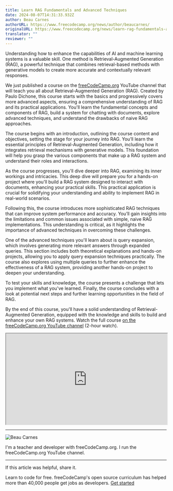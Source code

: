 ```yaml
---
title: Learn RAG Fundamentals and Advanced Techniques
date: 2024-08-07T14:31:33.932Z
author: Beau Carnes
authorURL: https://www.freecodecamp.org/news/author/beaucarnes/
originalURL: https://www.freecodecamp.org/news/learn-rag-fundamentals-and-advanced-techniques/
translator: ""
reviewer: ""
---
```


Understanding how to enhance the capabilities of AI and machine learning systems is a valuable skill. One method is Retrieval-Augmented Generation (RAG), a powerful technique that combines retrieval-based methods with generative models to create more accurate and contextually relevant responses.

<!-- more -->

We just published a course on the [freeCodeCamp.org][1] YouTube channel that will teach you all about Retrieval-Augmented Generation (RAG). Created by Paulo Dichone, this course starts with the basics and progressively covers more advanced aspects, ensuring a comprehensive understanding of RAG and its practical applications. You'll learn the fundamental concepts and components of RAG, build a system for chatting with documents, explore advanced techniques, and understand the drawbacks of naive RAG approaches.

The course begins with an introduction, outlining the course content and objectives, setting the stage for your journey into RAG. You’ll learn the essential principles of Retrieval-Augmented Generation, including how it integrates retrieval mechanisms with generative models. This foundation will help you grasp the various components that make up a RAG system and understand their roles and interactions.

As the course progresses, you'll dive deeper into RAG, examining its inner workings and intricacies. This deep dive will prepare you for a hands-on project where you'll build a RAG system designed to interact with documents, enhancing your practical skills. This practical application is crucial for solidifying your understanding and ability to implement RAG in real-world scenarios.

Following this, the course introduces more sophisticated RAG techniques that can improve system performance and accuracy. You’ll gain insights into the limitations and common issues associated with simple, naive RAG implementations. This understanding is critical, as it highlights the importance of advanced techniques in overcoming these challenges.

One of the advanced techniques you'll learn about is query expansion, which involves generating more relevant answers through expanded queries. This section includes both theoretical explanations and hands-on projects, allowing you to apply query expansion techniques practically. The course also explores using multiple queries to further enhance the effectiveness of a RAG system, providing another hands-on project to deepen your understanding.

To test your skills and knowledge, the course presents a challenge that lets you implement what you've learned. Finally, the course concludes with a look at potential next steps and further learning opportunities in the field of RAG.

By the end of this course, you'll have a solid understanding of Retrieval-Augmented Generation, equipped with the knowledge and skills to build and enhance your own RAG systems. Watch the full course [on the freeCodeCamp.org YouTube channel][2] (2-hour watch).

<iframe width="560" height="315" src="https://www.youtube.com/embed/ea2W8IogX80" style="aspect-ratio: 16 / 9; width: 100%; height: auto;" title="YouTube video player" allow="accelerometer; autoplay; clipboard-write; encrypted-media; gyroscope; picture-in-picture; web-share" referrerpolicy="strict-origin-when-cross-origin" allowfullscreen="" loading="lazy"></iframe>

---

![Beau Carnes](https://cdn.hashnode.com/res/hashnode/image/upload/v1713211849730/O5mmKs5h0.jpg)

I'm a teacher and developer with freeCodeCamp.org. I run the freeCodeCamp.org YouTube channel.

---

If this article was helpful, share it.

Learn to code for free. freeCodeCamp's open source curriculum has helped more than 40,000 people get jobs as developers. [Get started][3]

[1]: http://freeCodeCamp.org
[2]: https://www.youtube.com/watch?v=ea2W8IogX80
[3]: https://www.freecodecamp.org/learn/